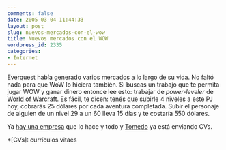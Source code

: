 ```yaml
---
comments: false
date: 2005-03-04 11:44:33
layout: post
slug: nuevos-mercados-con-el-wow
title: Nuevos mercados con el WOW
wordpress_id: 2335
categories:
- Internet
---
```


Everquest había generado varios mercados a lo largo de su vida. No faltó nada para que WoW lo hiciera también. Si buscas un trabajo que te permita jugar WOW y ganar dinero entonce lee esto: trabajar de _power-leveler_ de [World of Warcraft](http://www.worldofwarcraft.com/). Es fácil, te dicen: tenés que subirle 4 niveles a este PJ hoy, cobrarás 25 dólares por cada aventura completada. Subir el personaje de alguien de un nivel 29 a un 60 lleva 15 días y te costaría 550 dólares.





Ya [hay una empresa](http://www.power-leveling.com) que lo hace y todo y [Tomedo](http://www.tomedo.net) ya está enviando CVs.




 
  *[CVs]: currículos vitaes
